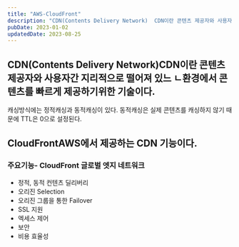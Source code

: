 ```yaml
---
title: "AWS-CloudFront"
description: "CDN(Contents Delivery Network)  CDN이란 콘텐츠 제공자와 사용자간 지리적으로 떨어져 있느 ㄴ환경에서 콘텐츠를 빠르게 제공하기위한 기술이다.  캐싱방식에는 정적캐싱과 동적캐싱이 있다.  동적캐싱은 실제 콘텐츠를 캐싱하지 않기 때문에 TTL은 0으로 설정된다...."
pubDate: 2023-01-02
updatedDate: 2023-08-25
---
```


## CDN(Contents Delivery Network)CDN이란 콘텐츠 제공자와 사용자간 지리적으로 떨어져 있느 ㄴ환경에서 콘텐츠를 빠르게 제공하기위한 기술이다.

캐싱방식에는 정적캐싱과 동적캐싱이 있다.
동적캐싱은 실제 콘텐츠를 캐싱하지 않기 때문에 TTL은 0으로 설정된다.

## CloudFrontAWS에서 제공하는 CDN 기능이다.

### 주요기능- CloudFront 글로벌 엣지 네트워크

- 정적, 동적 컨텐츠 딜리버리
- 오리진 Selection
- 오리진 그룹을 통한 Failover
- SSL 지원
- 엑세스 제어
- 보안
- 비용 효율성